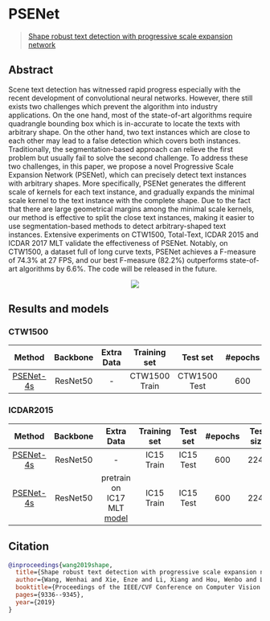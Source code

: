 # PSENet

>[Shape robust text detection with progressive scale expansion network](https://arxiv.org/abs/1903.12473)

<!-- [ALGORITHM] -->

## Abstract

Scene text detection has witnessed rapid progress especially with the recent development of convolutional neural networks. However, there still exists two challenges which prevent the algorithm into industry applications. On the one hand, most of the state-of-art algorithms require quadrangle bounding box which is in-accurate to locate the texts with arbitrary shape. On the other hand, two text instances which are close to each other may lead to a false detection which covers both instances. Traditionally, the segmentation-based approach can relieve the first problem but usually fail to solve the second challenge. To address these two challenges, in this paper, we propose a novel Progressive Scale Expansion Network (PSENet), which can precisely detect text instances with arbitrary shapes. More specifically, PSENet generates the different scale of kernels for each text instance, and gradually expands the minimal scale kernel to the text instance with the complete shape. Due to the fact that there are large geometrical margins among the minimal scale kernels, our method is effective to split the close text instances, making it easier to use segmentation-based methods to detect arbitrary-shaped text instances. Extensive experiments on CTW1500, Total-Text, ICDAR 2015 and ICDAR 2017 MLT validate the effectiveness of PSENet. Notably, on CTW1500, a dataset full of long curve texts, PSENet achieves a F-measure of 74.3% at 27 FPS, and our best F-measure (82.2%) outperforms state-of-art algorithms by 6.6%. The code will be released in the future.

<div align=center>
<img src="https://user-images.githubusercontent.com/22607038/142795864-9b455b10-8a19-45bb-aeaf-4b733f341afc.png"/>
</div>


## Results and models

### CTW1500

|                               Method                                | Backbone | Extra Data | Training set  |   Test set   | #epochs | Test size |    Recall     |   Precision   |     Hmean     |                                                                                                Download                                                                                                |
| :-----------------------------------------------------------------: | :------: | :--------: | :-----------: | :----------: | :-----: | :-------: | :-----------: | :-----------: | :-----------: | :----------------------------------------------------------------------------------------------------------------------------------------------------------------------------------------------------: |
| [PSENet-4s](configs/textdet/psenet/psenet_r50_fpnf_600e_ctw1500.py) | ResNet50 |     -      | CTW1500 Train | CTW1500 Test |   600   |   1280    | 0.728 (0.717) | 0.849 (0.852) | 0.784 (0.779) | [model](https://download.openmmlab.com/mmocr/textdet/psenet/psenet_r50_fpnf_600e_ctw1500_20210401-216fed50.pth) \| [log](https://download.openmmlab.com/mmocr/textdet/psenet/20210401_215421.log.json) |

### ICDAR2015

|                                Method                                 | Backbone |                                                                Extra Data                                                                 | Training set | Test set  | #epochs | Test size | Recall | Precision | Hmean |                                                                                            Download                                                                                             |
| :-------------------------------------------------------------------: | :------: | :---------------------------------------------------------------------------------------------------------------------------------------: | :----------: | :-------: | :-----: | :-------: | :----: | :-------: | :---: | :---------------------------------------------------------------------------------------------------------------------------------------------------------------------------------------------: |
| [PSENet-4s](configs/textdet/psenet/psenet_r50_fpnf_600e_icdar2015.py) | ResNet50 |                                                                     -                                                                     |  IC15 Train  | IC15 Test |   600   |   2240    | 0.766  |   0.840   | 0.806 | [model](https://download.openmmlab.com/mmocr/textdet/psenet/psenet_r50_fpnf_600e_icdar2015-c6131f0d.pth) \| [log](https://download.openmmlab.com/mmocr/textdet/psenet/20210331_214145.log.json) |
| [PSENet-4s](configs/textdet/psenet/psenet_r50_fpnf_600e_icdar2015.py) | ResNet50 | pretrain on IC17 MLT [model](https://download.openmmlab.com/mmocr/textdet/psenet/psenet_r50_fpnf_600e_icdar2017_as_pretrain-3bd6056c.pth) |  IC15 Train  | IC15 Test |   600   |   2240    | 0.834  |   0.861   | 0.847 |                                  [model](https://download.openmmlab.com/mmocr/textdet/psenet/psenet_r50_fpnf_600e_icdar2015_pretrain-eefd8fe6.pth) \| [log]()                                   |


## Citation

```bibtex
@inproceedings{wang2019shape,
  title={Shape robust text detection with progressive scale expansion network},
  author={Wang, Wenhai and Xie, Enze and Li, Xiang and Hou, Wenbo and Lu, Tong and Yu, Gang and Shao, Shuai},
  booktitle={Proceedings of the IEEE/CVF Conference on Computer Vision and Pattern Recognition},
  pages={9336--9345},
  year={2019}
}
```

